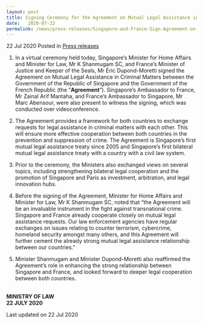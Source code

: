 ```yaml
---
layout: post
title: Signing Ceremony for the Agreement on Mutual Legal Assistance in Criminal Matters between the Government of the Republic of Singapore and the Government of the French Republic
date:   2020-07-22
permalink: /news/press-releases/Singapore-and-France-Sign-Agreement-on-Mutual-Legal-Assistance-in-Criminal-Matters
---
```

22 Jul 2020 Posted in [Press releases](/news/press-releases)

1. In a virtual ceremony held today, Singapore’s Minister for Home Affairs and Minister for Law, Mr K Shanmugam SC, and France’s Minister of Justice and Keeper of the Seals, Mr Éric Dupond-Moretti signed the Agreement on Mutual Legal Assistance in Criminal Matters between the Government of the Republic of Singapore and the Government of the French Republic (the “**Agreement**”). Singapore’s Ambassador to France, Mr Zainal Arif Mantaha, and France’s Ambassador to Singapore, Mr Marc Abensour, were also present to witness the signing, which was conducted over videoconference.

2. The Agreement provides a framework for both countries to exchange requests for legal assistance in criminal matters with each other. This will ensure more effective cooperation between both countries in the prevention and suppression of crime. The Agreement is Singapore’s first mutual legal assistance treaty since 2005 and Singapore’s first bilateral mutual legal assistance treaty with a country with a civil law system.

3. Prior to the ceremony, the Ministers also exchanged views on several topics, including strengthening bilateral legal cooperation and the promotion of Singapore and Paris as investment, arbitration, and legal innovation hubs. 

4. Before the signing of the Agreement, Minister for Home Affairs and Minister for Law, Mr K Shanmugam SC, noted that “the Agreement will be an invaluable instrument in the fight against transnational crime. Singapore and France already cooperate closely on mutual legal assistance requests. Our law enforcement agencies have regular exchanges on issues relating to counter terrorism, cybercrime, homeland security amongst many others, and this Agreement will further cement the already strong mutual legal assistance relationship between our countries.” 

5. Minister Shanmugam and Minister Dupond-Moretti also reaffirmed the Agreement’s role in enhancing the strong relationship between Singapore and France, and looked forward to deeper legal cooperation between both countries.


<br>**MINISTRY OF LAW**
<br>**22 JULY 2020**


<p class="right-side-updated">Last updated on 22 Jul 2020</p>
